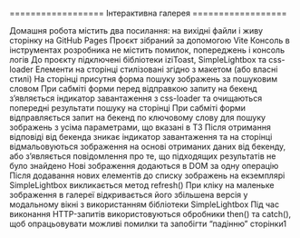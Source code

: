 ================== Інтерактивна галерея ==================

Домашня робота містить два посилання: на вихідні файли і живу сторінку на GitHub
Pages Проєкт зібраний за допомогою Vite Консоль в інструментах розробника не
містить помилок, попереджень і консоль логів До проєкту підключені бібліотеки
iziToast, SimpleLightbox та css-loader Елементи на сторінці стилізовані згідно з
макетом (або власні стилі) На сторінці присутня форма пошуку зображень за
пошуковим словом При сабміті форми перед відправкою запиту на бекенд з’являється
індикатор завантаження з css-loader та очищаються попередні результати пошуку на
сторінці При сабміті форми відправляється запит на бекенд по ключовому слову для
пошуку зображень з усіма параметрами, що вказані в ТЗ Після отримання відповіді
від бекенда зникає індикатор завантаження та на сторінці відмальовуються
зображення на основі отриманих даних від бекенду, або з’являється повідомлення
про те, що підходящих результатів не було знайдено Нові зображення додаються в
DOM за одну операцію Після додавання нових елементів до списку зображень на
екземплярі SimpleLightbox викликається метод refresh() При кліку на маленьке
зображення в галереї відкривається його збільшена версія у модальному вікні з
використанням бібліотеки SimpleLightbox Під час виконання HTTP-запитів
використовуються обробники then() та catch(), щоб опрацьовувати можливі помилки
та запобігти “падінню” сторінки1
